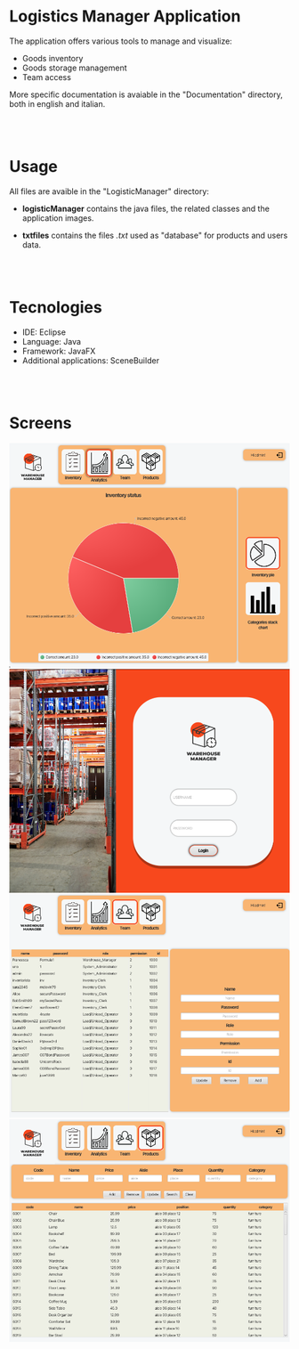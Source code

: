 # Logistics Manager Application

The application offers various tools to manage and visualize:

- Goods inventory
- Goods storage management
- Team access

More specific documentation is avaiable in the "Documentation" directory, both in english and italian.

<br>
<br>

# Usage

All files are avaible in the "LogisticManager" directory:

- **logisticManager** contains the java files, the related classes and the application images.

- **txtfiles** contains the files *.txt* used as "database" for products and users data.

<br>
<br>

# Tecnologies
- IDE: Eclipse
- Language: Java
- Framework: JavaFX
- Additional applications: SceneBuilder


<br>
<br>

# Screens

![alt text](https://github.com/Anlak98/LogisticsManager/blob/main/screens/cake.png?raw=true)
![alt text](https://github.com/Anlak98/LogisticsManager/blob/main/screens/login.png?raw=true)
![alt text](https://github.com/Anlak98/LogisticsManager/blob/main/screens/team.png?raw=true)
![alt text](https://github.com/Anlak98/LogisticsManager/blob/main/screens/products.png?raw=true)
